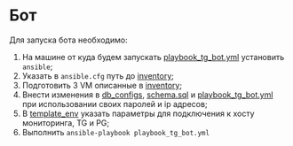 # Бот
Для запуска бота необходимо:
1. На машине от куда будем запускать [playbook_tg_bot.yml](playbook_tg_bot.yml) установить `ansible`;
2. Указать в `ansible.cfg` путь до [inventory](inventory);
3. Подготовить 3 VM описанные в [inventory](inventory);
4. Внести изменения в  [db_configs](db_configs), [schema.sql](schema.sql) и [playbook_tg_bot.yml](playbook_tg_bot.yml) при использовании своих паролей и ip адресов;
5. В [template_env](template_env) указать параметры для подключения к хосту мониторинга, TG и PG;
6. Выполнить `ansible-playbook playbook_tg_bot.yml`
